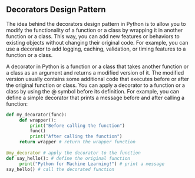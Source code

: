 ## Decorators Design Pattern

The idea behind the decorators design pattern in Python is to allow you to modify the functionality of a function or a class by wrapping it in another function or a class. This way, you can add new features or behaviors to existing objects without changing their original code. For example, you can use a decorator to add logging, caching, validation, or timing features to a function or a class.

A decorator in Python is a function or a class that takes another function or a class as an argument and returns a modified version of it. The modified version usually contains some additional code that executes before or after the original function or class. You can apply a decorator to a function or a class by using the @ symbol before its definition. For example, you can define a simple decorator that prints a message before and after calling a function:

```python
def my_decorator(func):
     def wrapper():
         print("Before calling the function")
         func()
         print("After calling the function")
     return wrapper # return the wrapper function
 
@my_decorator # apply the decorator to the function
def say_hello(): # define the original function
     print("Python for Machine Learning!") # print a message
say_hello() # call the decorated function
```
